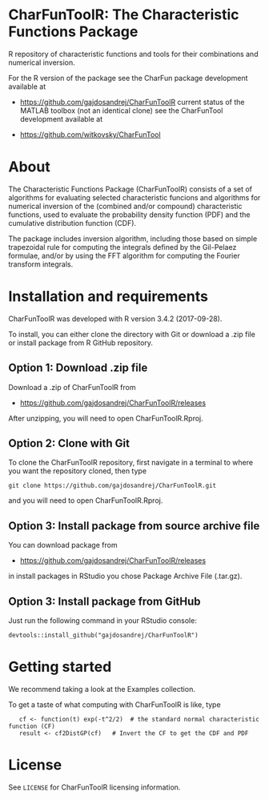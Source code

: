 # CharFunToolR: The Characteristic Functions Package
R repository of characteristic functions and tools for their combinations and numerical inversion.

For the R version of the package see the CharFun package development available at

- https://github.com/gajdosandrej/CharFunToolR current status of the MATLAB toolbox (not an identical clone) see the CharFunTool development available at

- https://github.com/witkovsky/CharFunTool

About
=====

The Characteristic Functions Package (CharFunToolR) consists of a set of algorithms for evaluating selected characteristic funcions
and algorithms for numerical inversion of the (combined and/or compound) characteristic functions, used to evaluate the probability density function (PDF) and the cumulative distribution function (CDF).
                                                                              
The package includes inversion algorithm, including those based on simple trapezoidal rule for computing the integrals defined by the Gil-Pelaez formulae, and/or by using the FFT algorithm for computing the Fourier transform integrals.
                                                                       
Installation and requirements
============================= 

CharFunToolR was developed with R version 3.4.2 (2017-09-28).

To install, you can either clone the directory with Git or download a .zip file or install package from R GitHub repository.

## Option 1: Download .zip file

Download a .zip of CharFunToolR from

- https://github.com/gajdosandrej/CharFunToolR/releases

After unzipping, you will need to open CharFunToolR.Rproj.

## Option 2: Clone with Git

To clone the CharFunToolR repository, first navigate in a terminal to where you want the repository cloned, then type
```
git clone https://github.com/gajdosandrej/CharFunToolR.git
```
and you will need to open CharFunToolR.Rproj.

## Option 3: Install package from source archive file

You can download package from 

- https://github.com/gajdosandrej/CharFunToolR/releases

in install packages in RStudio you chose Package Archive File (.tar.gz).

## Option 3: Install package from GitHub

Just run the following command in your RStudio console:
```
devtools::install_github("gajdosandrej/CharFunToolR")
```

Getting started
===============

We recommend taking a look at the Examples collection. 

To get a taste of what computing with CharFunToolR is like, type
```
   cf <- function(t) exp(-t^2/2)  # the standard normal characteristic function (CF)
   result <- cf2DistGP(cf)   # Invert the CF to get the CDF and PDF   
```


License
=======

See `LICENSE` for CharFunToolR licensing information.
